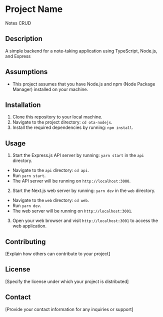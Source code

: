 # Project Name

Notes CRUD

## Description

A simple backend for a note-taking application using TypeScript, Node.js, and Express

## Assumptions

- This project assumes that you have Node.js and npm (Node Package Manager) installed on your machine.

## Installation

1. Clone this repository to your local machine.
2. Navigate to the project directory: `cd ota-nodejs`.
3. Install the required dependencies by running: `npm install`.

## Usage

1. Start the Express.js API server by running: `yarn start` in the `api` directory.

- Navigate to the `api` directory: `cd api`.
- Run `yarn start`.
- The API server will be running on `http://localhost:3000`.

2. Start the Next.js web server by running: `yarn dev` in the `web` directory.

- Navigate to the `web` directory: `cd web`.
- Run `yarn dev`.
- The web server will be running on `http://localhost:3001`.

3. Open your web browser and visit `http://localhost:3001` to access the web application.

## Contributing

[Explain how others can contribute to your project]

## License

[Specify the license under which your project is distributed]

## Contact

[Provide your contact information for any inquiries or support]
